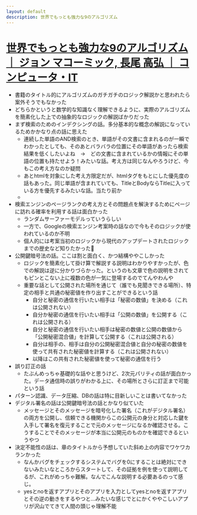 ```yaml
---
layout: default
description: 世界でもっとも強力な9のアルゴリズム
---
```


# [世界でもっとも強力な9のアルゴリズム ｜ ジョン マコーミック, 長尾 高弘 ｜ コンピュータ・IT](https://www.amazon.co.jp/gp/product/B00FR78X64/ref=oh_aui_d_detailpage_o05_?ie=UTF8&psc=1)

 - 書籍のタイトル的にアルゴリズムのガチガチのロジック解説かと思われたら案外そうでもなかった
 - どちらかというと数学的な知識なく理解できるように、実際のアルゴリズムを簡素化した上での抽象的なロジックの解説ばかりだった
 - まず検索のためのインデクシングの話。多分基本的な概念の解説になっているためかかなり点の話に思えた
   - 連続した単語のAND検索のとき、単語がその文書に含まれるのが一瞬でわかったとしても、そのあとバラバラの位置にその単語があったら検索結果を低くしたいよね　→　どの文書に含まれているかの情報にその単語の位置も持たせよう！みたいな話。考え方は同じなんやろうけど、今もこの考え方なのか疑問
   - あとhtmlを対象にした考え方限定だが、htmlタグをもとにした優先度の話もあった。同じ単語が含まれていても、TitleとBodyならTitleに入っている方を優先するみたいな話。当たり前か
   - 
 - 検索エンジンのページランクの考え方とその問題点を解決するためにページに訪れる確率を利用する話は面白かった
   - ランダムサーファーモデルっていうらしい
   - 一方で、Googleの検索エンジン考案時の話なので今もそのロジックが使われているのか不明
   - 個人的には考案当初のロジックから現代のアップデートされたロジックまでの歴史など知りたかった
 - 公開鍵暗号法の話。ここは割と面白く、かつ結構ややこしかった
   - ロジックを簡素化して掛け算で解説する説明はわかりやすかったが、色での解説は逆に分かりづらかった。というのも文章で色の説明をされてもピンとこない上に複数の色が一気に登場するのでてんやわんや
   - 重要な話として公開された場所を通じて（誰でも見聞きできる場所）、特定の相手と共通の秘密値を作り出すことができるという話
     - 自分と秘密の通信を行いたい相手は「秘密の数値」を決める（これは公開されない）
     - 自分か秘密の通信を行いたい相手は「公開の数値」を公開する（これは公開される）
     - 自分と秘密の通信を行いたい相手は秘密の数値と公開の数値から「公開秘密混合値」を計算して公開する（これは公開される）
     - 自分は相手の、相手は自分の公開秘密混合値と自分の秘密の数値を使って共有された秘密値を計算する（これは公開されない）
     - 以降はこの共有された秘密値を使って秘密の通信を行う
 - 誤り訂正の話
   - たぶんめっちゃ基礎的な話やと思うけど、2次元パリティの話が面白かった。データ通信時の誤りがわかる上に、その場所とさらに訂正まで可能という話
 - パターン認識、データ圧縮、DBの話は特に目新しいことは書いてなかった
 - デジタル署名の話は公開鍵暗号法の話とかなり似ていた
   - メッセージとそのメッセージを暗号化した署名（これがデジタル署名）の両方を公開し、信頼できる機関からこの公開元の身分と対応した鍵を入手して署名を復元することで元のメッセージになるか確認させる。こうすることでそのメッセージが本当に公開元のものかを確認できるというやつ
 - 決定不能性の話は、章のタイトルから予想していた斜め上の内容でワケワカランかった
   - なんかバグをチェックするシステムでバグを0にすることは絶対にできないみたいなところからスタートして、その証拠を例を使って説明してるが、これがめっちゃ難解。なんでこんな説明する必要あるのって感じ。
   - yesとnoを返すアプリとそのアプリを入力としてyesとnoを返すアプリとその逆の動きをするやつと...みたいな感じでとにかくややこしいアプリが沢山でてきて人間の頭じゃ理解不能